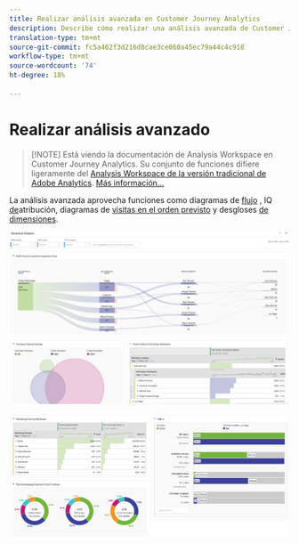 ```yaml
---
title: Realizar análisis avanzada en Customer Journey Analytics
description: Describe cómo realizar una análisis avanzada de Customer Journey Analytics en Workspace.
translation-type: tm+mt
source-git-commit: fc5a462f3d216d8cae3ce060a45ec79a44c4c918
workflow-type: tm+mt
source-wordcount: '74'
ht-degree: 18%

---
```



# Realizar análisis avanzado

>[!NOTE] Está viendo la documentación de Analysis Workspace en Customer Journey Analytics. Su conjunto de funciones difiere ligeramente del [Analysis Workspace de la versión tradicional de Adobe Analytics](https://docs.adobe.com/content/help/es-ES/analytics/analyze/analysis-workspace/home.html). [Más información...](/help/getting-started/cja-aa.md)

La análisis avanzada aprovecha funciones como diagramas de [flujo](/help/analysis-workspace/visualizations/c-flow/flow.md) , IQ [de](/help/analysis-workspace/attribution/overview.md)atribución, diagramas de [visitas en el orden previsto](/help/analysis-workspace/visualizations/fallout/fallout-flow.md) y desgloses [de dimensiones](/help/components/dimensions/t-breakdown-fa.md).

![Captura de pantalla del espacio de trabajo 1](assets/cja-adv-analysis1.png)

![Captura de pantalla del espacio de trabajo 2](assets/cja-adv-analysis2.png)

